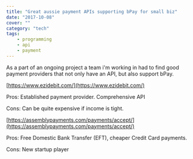```yaml
---
title: "Great aussie payment APIs supporting bPay for small biz"
date: "2017-10-08"
cover: ""
category: "tech"
tags:
    - programming
    - api
    - payment
---
```


As a part of an ongoing project a team i'm working in had to find good payment providers that not only have an API, but also support bPay.

[https://www.ezidebit.com/](https://www.ezidebit.com/)

Pros: Established payment provider. Comprehensive API

Cons: Can be quite expensive if income is tight.

[https://assemblypayments.com/payments/accept/](https://assemblypayments.com/payments/accept/)

Pros: Free Domestic Bank Transfer (EFT), cheaper Credit Card payments.

Cons: New startup player
